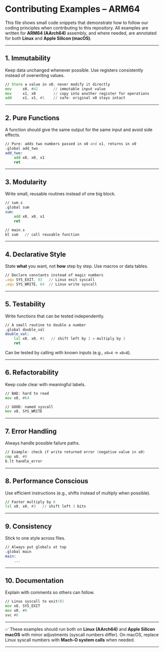 # Contributing Examples – ARM64

This file shows small code snippets that demonstrate how to follow our coding principles when contributing to this repository.
All examples are written for **ARM64 (AArch64)** assembly, and where needed, are annotated for both **Linux** and **Apple Silicon (macOS)**.

---

## 1. Immutability

Keep data unchanged whenever possible. Use registers consistently instead of overwriting values.

```asm
// Store a value in x0, never modify it directly
mov     x0, #42       // immutable input value
mov     x1, x0        // copy into another register for operations
add     x1, x1, #1    // safe: original x0 stays intact
```

---

## 2. Pure Functions

A function should give the same output for the same input and avoid side effects.

```asm
// Pure: adds two numbers passed in x0 and x1, returns in x0
.global add_two
add_two:
    add x0, x0, x1
    ret
```

---

## 3. Modularity

Write small, reusable routines instead of one big block.

```asm
// sum.s
.global sum
sum:
    add x0, x0, x1
    ret

// main.s
bl sum   // call reusable function
```

---

## 4. Declarative Style

State **what** you want, not **how** step by step. Use macros or data tables.

```asm
// Declare constants instead of magic numbers
.equ SYS_EXIT, 93   // Linux exit syscall
.equ SYS_WRITE, 64  // Linux write syscall
```

---

## 5. Testability

Write functions that can be tested independently.

```asm
// A small routine to double a number
.global double_val
double_val:
    lsl x0, x0, #1   // shift left by 1 = multiply by 2
    ret
```

Can be tested by calling with known inputs (e.g., `x0=4` → `x0=8`).

---

## 6. Refactorability

Keep code clear with meaningful labels.

```asm
// BAD: hard to read
mov x8, #64

// GOOD: named syscall
mov x8, SYS_WRITE
```

---

## 7. Error Handling

Always handle possible failure paths.

```asm
// Example: check if write returned error (negative value in x0)
cmp x0, #0
b.lt handle_error
```

---

## 8. Performance Conscious

Use efficient instructions (e.g., shifts instead of multiply when possible).

```asm
// Faster multiply by 8
lsl x0, x0, #3   // shift left 3 bits
```

---

## 9. Consistency

Stick to one style across files.

```asm
// Always put globals at top
.global main
main:
    ...
```

---

## 10. Documentation

Explain with comments so others can follow.

```asm
// Linux syscall to exit(0)
mov x8, SYS_EXIT
mov x0, #0
svc #0
```

---

✅ These examples should run both on **Linux (AArch64)** and **Apple Silicon macOS** with minor adjustments (syscall numbers differ).
On macOS, replace Linux syscall numbers with **Mach-O system calls** when needed.

---
